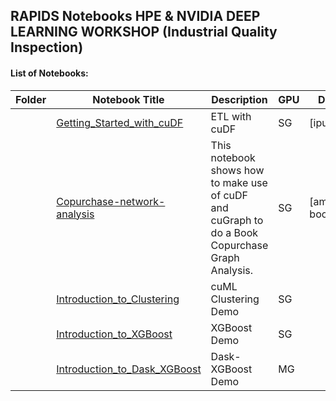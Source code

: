 ## RAPIDS Notebooks HPE & NVIDIA DEEP LEARNING WORKSHOP (Industrial Quality Inspection)

#### List of Notebooks:

| Folder    | Notebook Title         | Description                                                                                                                                                                                                                   | GPU  | Dataset Used
|-----------|------------------------|-------------------------------------------------------------------------------------------------------------------------------------------------------------------------------------------------------------------------------|----|----|
|    | [Getting_Started_with_cuDF](cuDF/Getting_Started_with_cuDF.ipynb)  | ETL with cuDF  | SG | [ipums_easy.csv] |
|    | [Copurchase-network-analysis](cuGraph/Copurchase-network-analysis.ipynb)           | This notebook shows how to make use of cuDF and cuGraph to do a Book Copurchase Graph Analysis.                                                                                                                             | SG | [amazon-books.csv] |
|    | [Introduction_to_Clustering](cuML/Introduction_to_Clustering.ipynb)           | cuML Clustering Demo                                                                                                                         | SG | []() |
|    | [Introduction_to_XGBoost](xgboost/Introduction_to_XGBoost.ipynb)           | XGBoost Demo                                                                                                                         | SG | []() |
|    | [Introduction_to_Dask_XGBoost](xgboost/Introduction_to_Dask_XGBoost.ipynb)           | Dask-XGBoost Demo                                                                                                                         | MG | []() |